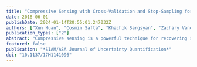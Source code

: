 ```yaml
---
title: "Compressive Sensing with Cross-Validation and Stop-Sampling for Sparse Polynomial Chaos Expansions"
date: 2018-06-01
publishDate: 2024-01-14T20:55:01.247032Z
authors: ["Xun Huan", "Cosmin Safta", "Khachik Sargsyan", "Zachary Vane", "Guilhem Lacaze", "Joseph Oefelein", "Habib N. Najm"]
publication_types: ["2"]
abstract: "Compressive sensing is a powerful technique for recovering sparse solutions of underdetermined linear systems, which is often encountered in uncertainty quantification analysis of expensive and high-dimensional physical models. We perform numerical investigations employing several compressive sensing solvers that target the unconstrained LASSO formulation, with a focus on linear systems that arise in the construction of polynomial chaos expansions. With core solvers l1_ls, SpaRSA, CGIST, FPC_AS, and ADMM, we develop techniques to mitigate overfitting through an automated selection of regularization constant based on cross-validation, and a heuristic strategy to guide the stop-sampling decision. Practical recommendations on parameter settings for these techniques are provided and discussed. The overall method is applied to a series of numerical examples of increasing complexity, including large eddy simulations of supersonic turbulent jet-in-crossflow involving a 24-dimensional input. Through empirical phase-transition diagrams and convergence plots, we illustrate sparse recovery performance under structures induced by polynomial chaos, accuracy, and computational trade-offs between polynomial bases of different degrees, and practicability of conducting compressive sensing for a realistic, high-dimensional physical application. Across test cases studied in this paper, we find ADMM to have demonstrated empirical advantages through consistent lower errors and faster computational times."
featured: false
publication: "*SIAM/ASA Journal of Uncertainty Quantification*"
doi: "10.1137/17M1141096"
---
```


